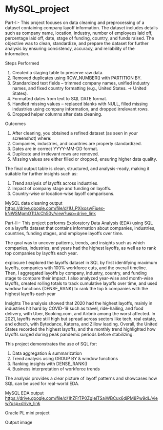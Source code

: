 # MySQL_project

Part-I:- This project focuses on data cleaning and preprocessing of a dataset containing company layoff information. The dataset includes details such as company name, location, industry, number of employees laid off, percentage laid off, date, stage of funding, country, and funds raised.
The objective was to clean, standardize, and prepare the dataset for further analysis by ensuring consistency, accuracy, and reliability of the information.

Steps Performed
1. Created a staging table to preserve raw data.
2. Removed duplicates using ROW_NUMBER() with PARTITION BY.
3. Standardized text fields – trimmed company names, unified industry names, and fixed country formatting (e.g., United States. → United States).
4. Formatted dates from text to SQL DATE format.
5. Handled missing values – replaced blanks with NULL, filled missing industries using company information, and dropped irrelevant rows.
6. Dropped helper columns after data cleaning.

Outcomes
1. After cleaning, you obtained a refined dataset (as seen in your screenshot) where:
2. Companies, industries, and countries are properly standardized.
3. Dates are in correct YYYY-MM-DD format.
4. Duplicate and irrelevant rows are removed.
5. Missing values are either filled or dropped, ensuring higher data quality.

The final output table is clean, structured, and analysis-ready, making it suitable for further insights such as:
1. Trend analysis of layoffs across industries.
2. Impact of company stage and funding on layoffs.
3. Country-wise or location-wise layoff comparisons.

MySQL data cleaning output 
https://drive.google.com/file/d/1U_PXlxoswFiuex-kNWSMpmOTtUcCh50v/view?usp=drive_link

Part-II:- This project performs Exploratory Data Analysis (EDA) using SQL on a layoffs dataset that contains information about companies, industries, countries, funding stages, and employee layoffs over time.

The goal was to uncover patterns, trends, and insights such as which companies, industries, and years had the highest layoffs, as well as to rank top companies by layoffs each year.

explosure
I explored the layoffs dataset in SQL by first identifying maximum layoffs, companies with 100% workforce cuts, and the overall timeline. Then, I aggregated layoffs by company, industry, country, and funding stage to compare their impact. I also analyzed year-wise and month-wise layoffs, created rolling totals to track cumulative layoffs over time, and used window functions (DENSE_RANK) to rank the top 5 companies with the highest layoffs each year

Insights
The analysis showed that 2020 had the highest layoffs, mainly in industries hit hard by COVID-19 such as travel, ride-hailing, and food delivery, with Uber, Booking.com, and Airbnb among the worst affected. In 2021, layoffs were still high but spread across sectors like tech, real estate, and edtech, with Bytedance, Katerra, and Zillow leading. Overall, the United States recorded the highest layoffs, and the monthly trend highlighted how layoffs surged during peak pandemic periods before stabilizing.

This project demonstrates the use of SQL for:
1. Data aggregation & summarization
2. Trend analysis using GROUP BY & window functions
3. Ranking insights with DENSE_RANK()
4. Business interpretation of workforce trends

The analysis provides a clear picture of layoff patterns and showcases how SQL can be used for real-world EDA.

MySQL EDA output
https://drive.google.com/file/d/1hZFrTP0ZglelTSaiWBCux6djPM8Pw9dL/view?usp=drive_link

Oracle PL mini project 

Output image


